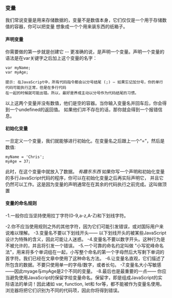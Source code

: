 ### 变量
我们常说变量是用来存储数据的，变量不是数值本身，它们仅仅是一个用于存储数值的容器，你可以把变量
想象成一个个用来装东西的纸箱子。
#### 声明变量
你需要做的第一步就是创建它 -- 更准确的说，是声明一个变量。声明一个变量的语法是在var关键字之后加上这个变量的名字：
```
var myName;
var myAge;
```
	提示: 在JavaScript中，所有代码指令都会以分号结尾 (;) — 如果忘记加分号，你的单行代码可能执行正常，但是在多行代码
	在一起的时候就可能出错。所以，最好是养成主动以分号作为代码结尾的习惯。
以上这两个变量并没有数值，他们是空的容器。当你输入变量名并回车后，你会得到一个undefined的返回值。
如果他们并不存在的话，那你就会得到一个报错信息。

#### 初始化变量
一旦定义一个变量，我们就能够进行初始化。在变量名之后跟上一个“=”，然后是数值:
```
myName = 'Chris';
myAge = 37;
```
此时，在这个变量中就放入了数据。
*有趣东东西*
	如果你写一个声明和初始化变量的多行JavaScript代码的程序，你可以在初始化变量之后再实际声明它，
	并且它仍然可以工作。这是因为变量的声明通常在在其余的代码执行之前完成。这叫做顶置
	
#### 变量的命名规则
-1.一般你应当坚持使用拉丁字符(0-9,a-z,A-Z)和下划线字符。

-2.你不应当使用规则之外的其他字符，因为它们可能引发错误，或对国际用户来说难以理解。
-3.变量名不要以下划线开头—— 以下划线开头的被某些JavaScript设计为特殊的含义，因此可能让人迷惑。
-4.变量名不要以数字开头。这种行为是不被允许的，并且将引发一个错误。
-5.一个可靠的命名约定叫做 "小写驼峰命名法"，用来将多个单词组在一起，小写整个命名的第一个字母然后大写剩下单词的首字符。我们已经在文章中使用了这种命名方法。
-6.让变量名直观，它们描述了所包含的数据。不要只使用单一的字母/数字，或者长句。
-7.变量名大小写敏感——因此myage与myAge是2个不同的变量。
-8.最后也是最重要的一点—— 你应当避免使用JavaScript的保留字给变量命名。保留字，即是组成JavaScript的实际语法的单词！因此诸如 var, function, let和 for等，都不能被作为变量名使用。浏览器将把它们识别为不同的代码项，因此你将得到错误。
